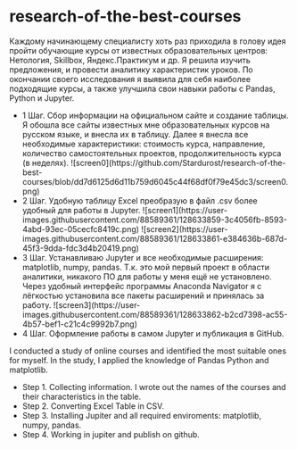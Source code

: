 # research-of-the-best-courses

 Каждому начинающему специалисту хоть раз приходила в голову идея пройти обучающие курсы от известных образовательных центров: Нетология, Skillbox, Яндекс.Практикум и др. Я решила изучить предложения, и провести аналитику характеристик уроков. По окончании своего исследования я выявила для себя наиболее подходящие курсы, а также улучшила свои навыки работы с Pandas, Python и Jupyter. 
<ul>
    <li>1 Шаг. Сбор информации на официальном сайте и создание таблицы. 
Я обошла все сайты известных мне образовательных курсов на русском языке, и внесла их в таблицу. Далее я внесла все необходимые характеристики: стоимость курса, направление, количество самостоятельных проектов, продолжительность курса (в неделях).
      ![screen0](https://github.com/Stardurost/research-of-the-best-courses/blob/dd7d6125d6d11b759d6045c44f68df0f79e45dc3/screen0.png)</li>
  <li>2 Шаг. Удобную таблицу Excel преобразую в файл .csv более удобный для работы в Jupyter.
![screen1](https://user-images.githubusercontent.com/88589361/128633859-3c4056fb-8593-4abd-93ec-05cecfc8419c.png)
  ![screen2](https://user-images.githubusercontent.com/88589361/128633861-e384636b-687d-45f3-9dda-fdc3d4b20419.png)</li>
  <li>3 Шаг. Устанавливаю Jupyter и все необходимые расширения: matplotlib, numpy, pandas.
Т.к. это мой первый проект в области аналитики, никакого ПО для работы у меня ещё не установлено. Через удобный интерфейс программы Anaconda Navigator я с лёгкостью установила все пакеты расширений и принялась за работу. ![screen3](https://user-images.githubusercontent.com/88589361/128633862-b2cd7398-ac55-4b57-bef1-c21c4c9992b7.png)
</li><li>4 Шаг. Оформление работы в самом Jupyter и публикация в GitHub. 
</ul>
I conducted a study of online courses and identified the most suitable ones for myself. 
In the study, I applied the knowledge of Pandas Python and matplotlib.
<ul>
  <li>Step 1. Collecting information. I wrote out the names of the courses and their characteristics in the table.</li>
  <li>Step 2. Converting Excel Table in CSV.</li>
  <li>Step 3. Installing Jupiter and all required enviroments: matplotlib, numpy, pandas.</li>
  <li>Step 4. Working in jupiter and publish on github.</li>
</ul>
